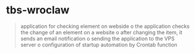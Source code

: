 # tbs-wroclaw 

> application for checking element on webside
    o	the application checks the change of an element on a website
    o	after changing the item, it sends an email notification
    o	sending the application to the VPS server
    o	configuration of startup automation by Crontab function
